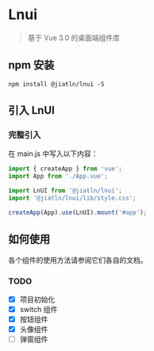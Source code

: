 # Lnui

> 基于 Vue 3.0 的桌面端组件库

## npm 安装

```
npm install @jiatln/lnui -S
```

## 引入 LnUI

### 完整引入

在 main.js 中写入以下内容：

```js
import { createApp } from 'vue';
import App from './App.vue';

import LnUI from '@jiatln/lnui';
import '@jiatln/lnui/lib/style.css';

createApp(App).use(LnUI).mount('#app');
```

## 如何使用

各个组件的使用方法请参阅它们各自的文档。

### TODO

- [x] 项目初始化
- [x] switch 组件
- [x] 按钮组件
- [x] 头像组件
- [ ] 弹窗组件
